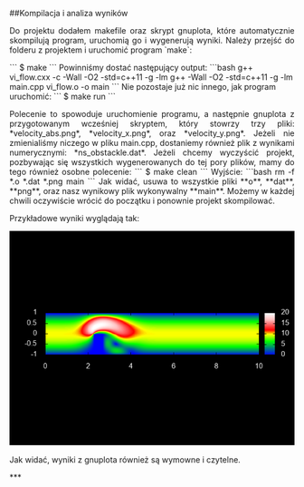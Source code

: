 ##Kompilacja i analiza wyników
<p align="justify">Do projektu dodałem makefile oraz skrypt gnuplota, które automatycznie skompilują program, uruchomią go i wygenerują wyniki.  
Należy przejść do folderu z projektem i uruchomić program `make`:</p>
```
$ make
```
Powinniśmy dostać następujący output:
```bash
g++ vi_flow.cxx -c -Wall -O2 -std=c++11 -g -lm
g++ -Wall -O2 -std=c++11 -g -lm main.cpp vi_flow.o -o main
```
Nie pozostaje już nic innego, jak program uruchomić:
```
$ make run
```
<p align="justify">Polecenie to spowoduje uruchomienie programu, a następnie gnuplota z przygotowanym wcześniej skryptem, który stowrzy trzy pliki: *velocity_abs.png*, *velocity_x.png*, oraz *velocity_y.png*. Jeżeli nie zmienialiśmy niczego w pliku main.cpp, dostaniemy również plik z wynikami numerycznymi: *ns_obstackle.dat*.  
Jeżeli chcemy wyczyścić projekt, pozbywając się wszystkich wygenerowanych do tej pory plików, mamy do tego również osobne polecenie:
```
$ make clean
```
Wyjście:
```bash
rm -f *.o *.dat *.png main
```
Jak widać, usuwa to wszystkie pliki **o**, **dat**, **png**, oraz nasz wynikowy plik wykonywalny **main**. Możemy w każdej chwili oczywiście wrócić do początku i ponownie projekt skompilować. 

Przykładowe wyniki wyglądają tak:

![velocity_abs](velocity_abs.png)
  
Jak widać, wyniki z gnuplota również są wymowne i czytelne.
</p> 
***